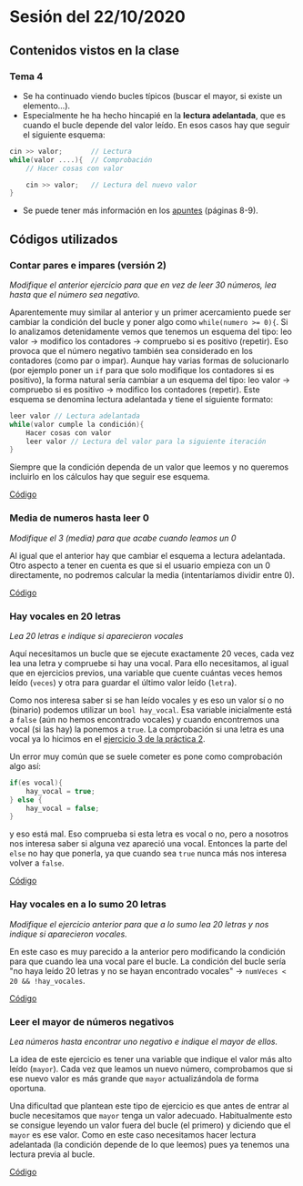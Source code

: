 # Sesión del 22/10/2020

## Contenidos vistos en la clase

### Tema 4
* Se ha continuado viendo bucles típicos (buscar el mayor, si existe un elemento...).
* Especialmente he ha hecho hincapié en la **lectura adelantada**, que es cuando el bucle depende del valor leído. En esos casos hay que seguir el siguiente esquema:
```cpp
cin >> valor;       // Lectura
while(valor ....){  // Comprobación
    // Hacer cosas con valor

    cin >> valor;   // Lectura del nuevo valor
}
```
* Se puede tener más información en los [apuntes](https://eii.cv.uma.es/pluginfile.php/233695/mod_resource/content/4/Tema%204%20-%20Parte%202.pdf) (páginas 8-9).
  
## Códigos utilizados

### Contar pares e impares (versión 2)
*Modifique el anterior ejercicio para que en vez de leer 30 números, lea hasta que el número sea negativo.* 

Aparentemente muy similar al anterior y un primer acercamiento puede ser cambiar la condición del bucle y poner algo como `while(numero >= 0){`. Si lo analizamos detenidamente vemos que tenemos un esquema del tipo: leo valor -> modifico los contadores -> compruebo si es positivo (repetir). Eso provoca que el número negativo también sea considerado en los contadores (como par o impar). Aunque hay varias formas de solucionarlo (por ejemplo poner un `if` para que solo modifique los contadores si es positivo), la forma natural sería cambiar a un esquema del tipo: leo valor -> compruebo si es positivo -> modifico los contadores (repetir). Este esquema se denomina lectura adelantada y tiene el siguiente formato:

```cpp
leer valor // Lectura adelantada
while(valor cumple la condición){
	Hacer cosas con valor
	leer valor // Lectura del valor para la siguiente iteración
}
```

Siempre que la condición dependa de un valor que leemos y no queremos incluirlo en los cálculos hay que seguir ese esquema.

[Código](sesion22.10.20/cantidad_pares_impares_2.cpp)

### Media de numeros hasta leer 0
*Modifique el 3 (media) para que acabe cuando leamos un 0*

Al igual que el anterior hay que cambiar el esquema a lectura adelantada. Otro aspecto a tener en cuenta es que si el usuario empieza con un 0 directamente, no podremos calcular la media (intentaríamos dividir entre 0).

[Código](sesion22.10.20/media_X_numeros.cpp)

### Hay vocales en 20 letras
*Lea 20 letras e indique si aparecieron vocales*

Aquí necesitamos un bucle que se ejecute exactamente 20 veces, cada vez lea una letra y compruebe si hay una vocal. Para ello necesitamos, al igual que en ejercicios previos, una variable que cuente cuántas veces hemos leído (`veces`) y otra para guardar el último valor leído (`letra`). 

Como nos interesa saber si se han leído vocales y es eso un valor sí o no (binario) podemos utilizar un `bool hay_vocal`. Esa variable inicialmente está a `false` (aún no hemos encontrado vocales) y cuando encontremos una vocal (si las hay) la ponemos a `true`. La comprobación si una letra es una vocal ya lo hicimos en el [ejercicio 3 de la práctica 2](../practicas/p2.md#ejercicio-3). 

Un error muy común que se suele cometer es pone como comprobación algo así:

```cpp
if(es vocal){
	hay_vocal = true;
} else {
	hay_vocal = false;
}
```

y eso está mal. Eso comprueba si esta letra es vocal o no, pero a nosotros nos interesa saber si alguna vez apareció una vocal. Entonces la parte del `else` no hay que ponerla, ya que cuando sea `true` nunca más nos interesa volver a `false`.

[Código](sesion22.10.20/hay_vocales_en_20_letras.cpp)

### Hay vocales en a lo sumo 20 letras
*Modifique el ejercicio anterior para que a lo sumo lea 20 letras y nos indique si aparecieron vocales.*

En este caso es muy parecido a la anterior pero modificando la condición para que cuando lea una vocal pare el bucle. La condición del bucle sería "no haya leído 20 letras y no se hayan encontrado vocales" -> `numVeces < 20 && !hay_vocales`.

[Código](sesion22.10.20/hay_vocales_max_20_letras.cpp)

### Leer el mayor de números negativos
*Lea números hasta encontrar uno negativo e indique el mayor de ellos.*

La idea de este ejercicio es tener una variable que indique el valor más alto leído (`mayor`). Cada vez que leamos un nuevo número, comprobamos que si ese nuevo valor es más grande que `mayor` actualizándola de forma oportuna. 

Una dificultad que plantean este tipo de ejercicio es que antes de entrar al bucle necesitamos que `mayor` tenga un valor adecuado. Habitualmente esto se consigue leyendo un valor fuera del bucle (el primero) y diciendo que el `mayor` es ese valor. Como en este caso necesitamos hacer lectura adelantada (la condición depende de lo que leemos) pues ya tenemos una lectura previa al bucle.

[Código](sesion22.10.20/mayor_de_negativos.cpp)


